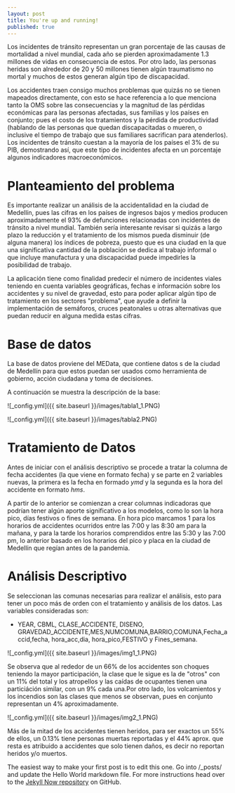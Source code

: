```yaml
---
layout: post
title: You're up and running!
published: true
---
```




Los incidentes de tránsito representan un gran porcentaje de las causas de mortalidad a nivel mundial, cada año se pierden aproximadamente 1.3 millones de vidas en consecuencia de estos. Por otro lado, las personas heridas son alrededor de 20 y 50 millones tienen algún traumatismo no mortal y muchos de estos generan algún tipo de discapacidad. 

Los accidentes traen consigo muchos problemas que quizás no se tienen mapeados directamente, con esto se hace referencia a lo que menciona tanto la OMS sobre las consecuencias y la magnitud de las pérdidas económicas para las personas afectadas, sus familias y los países en conjunto; pues el costo de los tratamientos y la pérdida de productividad (hablando de las personas que quedan discapacitadas o mueren, o inclusive el tiempo de trabajo que sus familiares sacrifican para atenderlos). Los incidentes de tránsito cuestan a la mayoría de los países el 3% de su PIB, demostrando así, que este tipo de incidentes afecta en un porcentaje algunos indicadores macroeconómicos.

# Planteamiento del problema

Es importante realizar un análisis de la accidentalidad en la ciudad de Medellín, pues las cifras en los países de ingresos bajos y medios producen aproximadamente el 93% de defunciones relacionadas con incidentes de tránsito a nivel mundial. También sería interesante revisar si quizás a largo plazo la reducción y el tratamiento de los mismos pueda disminuir (de alguna manera) los índices de pobreza, puesto que es una ciudad en la que una significativa cantidad de la población se dedica al trabajo informal o que incluye manufactura y una discapacidad puede impedirles la posibilidad de trabajo.

La aplicación tiene como finalidad predecir el número de incidentes viales teniendo en cuenta variables geográficas, fechas e información sobre los accidentes y su nivel de gravedad, esto para poder aplicar algún tipo de tratamiento en los sectores "problema", que ayude a definir la implementación de semáforos, cruces peatonales u otras alternativas que puedan reducir en alguna medida estas cifras.


# Base de datos

La base de datos proviene del MEData, que contiene datos s de la ciudad de Medellín para que estos puedan ser usados como  herramienta de gobierno, acción ciudadana y toma de decisiones. 

A continuación se muestra la descripción de la base: 

![_config.yml]({{ site.baseurl }}/images/tabla1_1.PNG)

![_config.yml]({{ site.baseurl }}/images/tabla2.PNG)

# Tratamiento de Datos

Antes de iniciar con el análisis descriptivo se procede a tratar la columna de fecha accidentes (la que viene en formato fecha) y se parte en 2 variables nuevas, la primera es la fecha en formado _ymd_ y la segunda es la hora del accidente en formato _hms_.

A partir de lo anterior se comienzan a crear columnas indicadoras que podrían tener algún aporte significativo a los modelos, como lo son la hora pico, días festivos o fines de semana. 
En hora pico marcamos 1 para los horarios de accidentes ocurridos entre las 7:00 y las 8:30 am para la mañana, y para la tarde los horarios comprendidos entre las 5:30 y las 7:00 pm, lo anterior basado en los horarios del pico y placa en la ciudad de Medellín que regían antes de la pandemia.

# Análisis Descriptivo

Se seleccionan las comunas necesarias para realizar el análisis, esto para tener un poco más de orden con el tratamiento y análisis de los datos. Las variables consideradas son: 

- YEAR, CBML, CLASE_ACCIDENTE, DISENO, GRAVEDAD_ACCIDENTE,MES,NUMCOMUNA,BARRIO,COMUNA,Fecha_accid,fecha, hora_acc,dia, hora_pico,FESTIVO y Fines_semana.

![_config.yml]({{ site.baseurl }}/images/img1_1.PNG)

Se observa que al rededor de un 66% de los accidentes son choques teniendo la mayor participación, la clase que le sigue es la de "otros" con un 11% del total y los atropellos y las caídas de ocupantes tienen una particiáción similar, con un  9% cada una.Por otro lado, los volcamientos y los incendios son las clases que menos se observan, pues en conjunto representan un 4% aproximadamente.

![_config.yml]({{ site.baseurl }}/images/img2_1.PNG)

Más de la mitad de los accidentes tienen heridos, para ser exactos un 55% de ellos, un 0.13% tiene personas muertas reportadas y el 44% aprox. que resta es atribuido a accidentes que solo tienen daños, es decir no reportan heridos y/o muertos. 



The easiest way to make your first post is to edit this one. Go into /_posts/ and update the Hello World markdown file. For more instructions head over to the [Jekyll Now repository](https://github.com/barryclark/jekyll-now) on GitHub.
